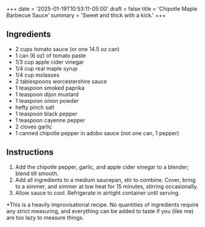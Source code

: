 +++
date = '2025-01-19T10:53:11-05:00'
draft = false
title = 'Chipotle Maple Barbecue Sauce'
summary = 'Sweet and thick with a kick.'
+++

## Ingredients
- 2 cups tomato sauce (or one 14.5 oz can)
- 1 can (6 oz) of tomato paste
- 1/3 cup apple cider vinegar
- 1/4 cup real maple syrup
- 1/4 cup molasses
- 2 tablespoons worcestershire sauce
- 1 teaspoon smoked paprika
- 1 teaspoon dijon mustard
- 1 teaspoon onion powder
- hefty pinch salt
- 1 teaspoon black pepper
- 1 teaspoon cayenne pepper
- 2 cloves garlic
- 1 canned chipotle pepper in adobo sauce (not one can, 1 pepper)

## Instructions

1. Add the chipotle pepper, garlic, and apple cider vinegar to a blender; blend till smooth.
2. Add all ingredients to a medium saucepan, stir to combine. Cover, bring to a simmer, and simmer at low heat for 15 minutes, stirring occasionally.
3. Allow sauce to cool. Refrigerate in airtight container until serving.

\*This is a heavily improvisational recipe. No quantities of ingredients require any strict measuring, and everything can be added to taste if you (like me) are too lazy to measure things.